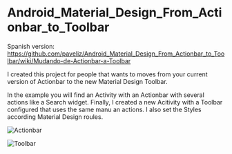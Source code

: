# Android_Material_Design_From_Actionbar_to_Toolbar

Spanish version: 
https://github.com/paveliz/Android_Material_Design_From_Actionbar_to_Toolbar/wiki/Mudando-de-Actionbar-a-Toolbar

I created this project for people that wants to moves from your current version of Actionbar to the new Material Design Toolbar.

In the example you will find an Activity with an Actionbar with several actions like a Search widget. Finally, I created a new Acitivity with a Toolbar configured that uses the same manu an actions. I also set the Styles according Material Design roules.

![Actionbar](https://jav01.s3.amazonaws.com/assets/Github/materialdesign_actionbar.png)

![Toolbar](https://jav01.s3.amazonaws.com/assets/Github/materialdesign_toolbar.png)


